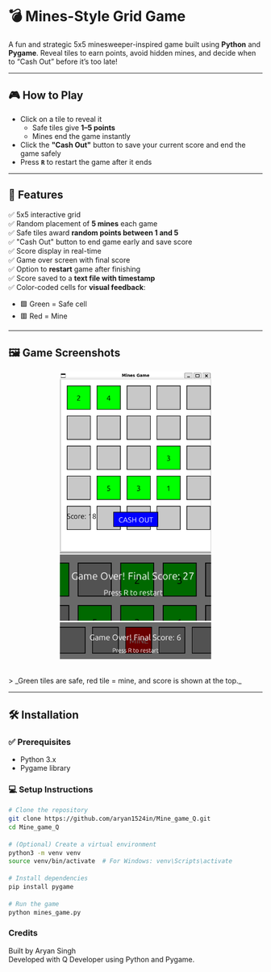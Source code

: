 # 💣 Mines-Style Grid Game

A fun and strategic 5x5 minesweeper-inspired game built using **Python** and **Pygame**. Reveal tiles to earn points, avoid hidden mines, and decide when to “Cash Out” before it’s too late!

---

## 🎮 How to Play

- Click on a tile to reveal it
  - Safe tiles give **1–5 points**
  - Mines end the game instantly
- Click the **"Cash Out"** button to save your current score and end the game safely
- Press **`R`** to restart the game after it ends

---

## 🧠 Features

✅ 5x5 interactive grid  
✅ Random placement of **5 mines** each game  
✅ Safe tiles award **random points between 1 and 5**  
✅ "Cash Out" button to end game early and save score  
✅ Score display in real-time  
✅ Game over screen with final score  
✅ Option to **restart** game after finishing  
✅ Score saved to a **text file with timestamp**  
✅ Color-coded cells for **visual feedback**:
- 🟩 Green = Safe cell  
- 🟥 Red = Mine  

---

<!-- > ![Gameplay Screenshot](\Screenshots\1.png) (\Screenshots\2.png) (\Screenshots\3.png)  -->
## 🖼️ Game Screenshots

<p align="center">
  <img src="Screenshots/1.png" width="300"/>
  <img src="Screenshots/2.png" width="300"/>
  <img src="Screenshots/3.png" width="300"/>
</p>
<br>
> _Green tiles are safe, red tile = mine, and score is shown at the top._

---

## 🛠️ Installation

### ✅ Prerequisites

- Python 3.x
- Pygame library

### 💻 Setup Instructions

```bash
# Clone the repository
git clone https://github.com/aryan1524in/Mine_game_Q.git
cd Mine_game_Q

# (Optional) Create a virtual environment
python3 -m venv venv
source venv/bin/activate  # For Windows: venv\Scripts\activate

# Install dependencies
pip install pygame

# Run the game
python mines_game.py
```

### Credits
Built by Aryan Singh <br>
Developed with Q Developer using Python and Pygame.